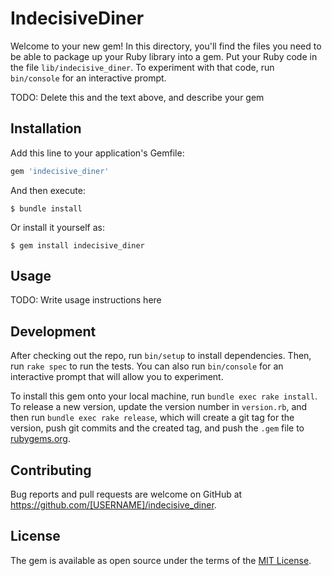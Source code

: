# IndecisiveDiner

Welcome to your new gem! In this directory, you'll find the files you need to be able to package up your Ruby library into a gem. Put your Ruby code in the file `lib/indecisive_diner`. To experiment with that code, run `bin/console` for an interactive prompt.

TODO: Delete this and the text above, and describe your gem

## Installation

Add this line to your application's Gemfile:

```ruby
gem 'indecisive_diner'
```

And then execute:

    $ bundle install

Or install it yourself as:

    $ gem install indecisive_diner

## Usage

TODO: Write usage instructions here

## Development

After checking out the repo, run `bin/setup` to install dependencies. Then, run `rake spec` to run the tests. You can also run `bin/console` for an interactive prompt that will allow you to experiment.

To install this gem onto your local machine, run `bundle exec rake install`. To release a new version, update the version number in `version.rb`, and then run `bundle exec rake release`, which will create a git tag for the version, push git commits and the created tag, and push the `.gem` file to [rubygems.org](https://rubygems.org).

## Contributing

Bug reports and pull requests are welcome on GitHub at https://github.com/[USERNAME]/indecisive_diner.

## License

The gem is available as open source under the terms of the [MIT License](https://opensource.org/licenses/MIT).
